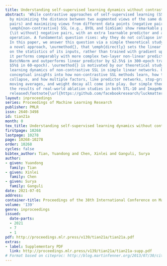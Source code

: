 ```yaml
---
title: Understanding self-supervised learning dynamics without contrastive pairs
abstract: 'While contrastive approaches of self-supervised learning (SSL) learn representations
  by minimizing the distance between two augmented views of the same data point (positive
  pairs) and maximizing views from different data points (negative pairs), recent
  \emph{non-contrastive} SSL (e.g., BYOL and SimSiam) show remarkable performance
  {\it without} negative pairs, with an extra learnable predictor and a stop-gradient
  operation. A fundamental question rises: why they do not collapse into trivial representation?
  In this paper, we answer this question via a simple theoretical study and propose
  a novel approach, \ourmethod{}, that \emph{directly} sets the linear predictor based
  on the statistics of its inputs, rather than trained with gradient update. On ImageNet,
  it performs comparably with more complex two-layer non-linear predictors that employ
  BatchNorm and outperforms linear predictor by $2.5%$ in 300-epoch training (and
  $5%$ in 60-epoch). \ourmethod{} is motivated by our theoretical study of the nonlinear
  learning dynamics of non-contrastive SSL in simple linear networks. Our study yields
  conceptual insights into how non-contrastive SSL methods learn, how they avoid representational
  collapse, and how multiple factors, like predictor networks, stop-gradients, exponential
  moving averages, and weight decay all come into play. Our simple theory recapitulates
  the results of real-world ablation studies in both STL-10 and ImageNet. Code is
  released\footnote{\url{https://github.com/facebookresearch/luckmatters/tree/master/ssl}}.'
layout: inproceedings
series: Proceedings of Machine Learning Research
publisher: PMLR
issn: 2640-3498
id: tian21a
month: 0
tex_title: Understanding self-supervised learning dynamics without contrastive pairs
firstpage: 10268
lastpage: 10278
page: 10268-10278
order: 10268
cycles: false
bibtex_author: Tian, Yuandong and Chen, Xinlei and Ganguli, Surya
author:
- given: Yuandong
  family: Tian
- given: Xinlei
  family: Chen
- given: Surya
  family: Ganguli
date: 2021-07-01
address:
container-title: Proceedings of the 38th International Conference on Machine Learning
volume: '139'
genre: inproceedings
issued:
  date-parts:
  - 2021
  - 7
  - 1
pdf: http://proceedings.mlr.press/v139/tian21a/tian21a.pdf
extras:
- label: Supplementary PDF
  link: http://proceedings.mlr.press/v139/tian21a/tian21a-supp.pdf
# Format based on citeproc: http://blog.martinfenner.org/2013/07/30/citeproc-yaml-for-bibliographies/
---
```

